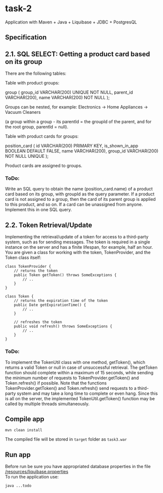 # task-2

Application with Maven + Java + Liquibase + JDBC + PostgresQL

## Specification

## 2.1. SQL SELECT: Getting a product card based on its group

There are the following tables:

Table with product groups:

group (
  group_id VARCHAR(200) UNIQUE NOT NULL,
  parent_id VARCHAR(200),
  name VARCHAR(200) NOT NULL
);

Groups can be nested, for example: 
Electronics -> 
    Home Appliances -> 
        Vacuum Cleaners 
        
(a group within a group - its parentId = the groupId of the parent, and for the root group, parentId = null).

Table with product cards for groups:

position_card (
  id VARCHAR(200) PRIMARY KEY,
  is_shown_in_app BOOLEAN DEFAULT FALSE,
  name VARCHAR(200),
  group_id VARCHAR(200) NOT NULL UNIQUE
);

Product cards are assigned to groups.
### ToDo:
Write an SQL query to obtain the name (position_card.name) of a product card based on its group, with groupId as the query parameter. 
If a product card is not assigned to a group, then the card of its parent group is applied to this product, and so on. If a card can be unassigned from anyone. Implement this in one SQL query.

## 2.2. Token Retrieval/Update

Implementing the retrieval/update of a token for access to a third-party system, such as for sending messages. 
The token is required in a single instance on the server and has a finite lifespan, for example, half an hour.
You are given a class for working with the token, TokenProvider, and the Token class itself:

```
class TokenProvider {
    // returns the token
    public Token getToken() throws SomeExceptions {
        // ..
    }
}

class Token {
    // returns the expiration time of the token
    public Date getExpirationTime() {
        // ..
    }

    // refreshes the token
    public void refresh() throws SomeExceptions {
        // ..
    }
}
```

### ToDo:
To implement the TokenUtil class with one method, getToken(), which returns a valid Token or null in case of unsuccessful retrieval. 
The getToken function should complete within a maximum of 15 seconds, while sending the minimum number of requests to TokenProvider.getToken() 
and Token.refresh() if possible. Note that the functions TokenProvider.getToken() and Token.refresh() send requests to a third-party system 
and may take a long time to complete or even hang. Since this is all on the server, the implemented TokenUtil.getToken() function may be called 
by multiple threads simultaneously.


## Compile app 
```
mvn clean install
```
The compiled file will be stored in `target` folder as `task3.war`

## Run app 

Before run be sure you have appropriated database properties in the file <a href="https://github.com/sergei-gots/task-2/blob/master/src/main/resources/liquibase.properties">/resources/liquibase.properties</a>
<br>
To run the application use:
```
java ...todo
```



